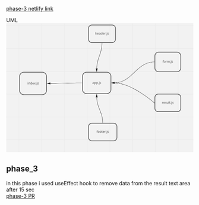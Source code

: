[phase-3 netlify link](https://62828b34ad0b7c060e34e5cd--statuesque-cascaron-dba3b8.netlify.app/)

UML 
![uml](./uml.PNG)

## phase_3   
in this phase i used useEffect hook to remove data from the result text area after 15 sec  <br>
[phase-3 PR](https://github.com/idreesalmasri/RESTy-deploy/pull/1)
